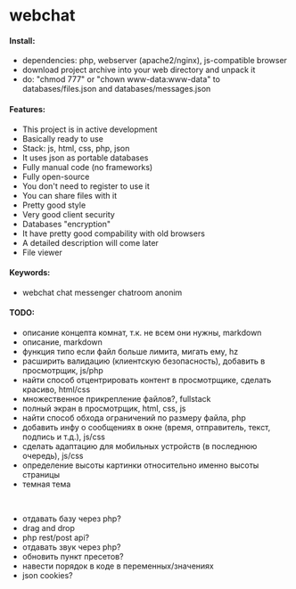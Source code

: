 # webchat

#### Install:

- dependencies: php, webserver (apache2/nginx), js-compatible browser
- download project archive into your web directory and unpack it
- do: "chmod 777" or "chown www-data:www-data" to databases/files.json and databases/messages.json

#### Features:

- This project is in active development
- Basically ready to use
- Stack: js, html, css, php, json
- It uses json as portable databases
- Fully manual code (no frameworks)
- Fully open-source
- You don't need to register to use it
- You can share files with it
- Pretty good style
- Very good client security
- Databases "encryption"
- It have pretty good compability with old browsers
- A detailed description will come later
- File viewer

#### Keywords:

- webchat chat messenger chatroom anonim

#### TODO:

- описание концепта комнат, т.к. не всем они нужны, markdown
- описание, markdown
- функция типо если файл больше лимита, мигать ему, hz
- расширить валидацию (клиентскую безопасность), добавить в просмотрщик, js/php
- найти способ отцентрировать контент в просмотрщике, сделать красиво, html/css
- множественное прикрепление файлов?, fullstack
- полный экран в просмотрщик, html, css, js
- найти способ обхода ограничений по размеру файла, php
- добавить инфу о сообщениях в окне (время, отправитель, текст, подпись и т.д.), js/css
- сделать адаптацию для мобильных устройств (в последнюю очередь), js/css
- определение высоты картинки относительно именно высоты страницы
- темная тема

<br/>

- отдавать базу через php?
- drag and drop
- php rest/post api?
- отдавать звук через php?
- обновить пункт пресетов?
- навести порядок в коде в переменных/значениях
- json cookies?
